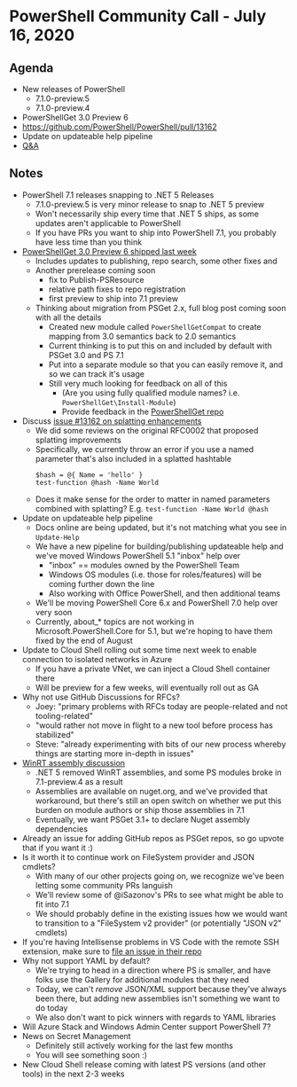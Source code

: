 # PowerShell Community Call - July 16, 2020

## Agenda

* New releases of PowerShell
  * 7.1.0-preview.5
  * 7.1.0-preview.4
* PowerShellGet 3.0 Preview 6
* https://github.com/PowerShell/PowerShell/pull/13162
* Update on updateable help pipeline
* [Q&A](https://github.com/PowerShell/PowerShell-RFC/issues/257)

## Notes

* PowerShell 7.1 releases snapping to .NET 5 Releases
  * 7.1.0-preview.5 is very minor release to snap to .NET 5 preview
  * Won't necessarily ship every time that .NET 5 ships,
    as some updates aren't applicable to PowerShell
  * If you have PRs you want to ship into PowerShell 7.1, you probably have less time than you think
* [PowerShellGet 3.0 Preview 6 shipped last week](https://devblogs.microsoft.com/powershell/powershellget-3-0-preview-6-release/)
  * Includes updates to publishing, repo search, some other fixes and
  * Another prerelease coming soon
    * fix to Publish-PSResource
    * relative path fixes to repo registration
    * first preview to ship into 7.1 preview
  * Thinking about migration from PSGet 2.x, full blog post coming soon with all the details
    * Created new module called `PowerShellGetCompat` to create mapping from 3.0 semantics back to 2.0 semantics
    * Current thinking is to put this on and included by default with PSGet 3.0 and PS 7.1
    * Put into a separate module so that you can easily remove it, and so we can track it's usage
    * Still very much looking for feedback on all of this
      * (Are you using fully qualified module names? i.e. `PowerShellGet\Install-Module`)
      * Provide feedback in the [PowerShellGet repo](https://github.com/powershell/powershellget)
* Discuss [issue #13162 on splatting enhancements](https://github.com/PowerShell/PowerShell/pull/13162)
  * We did some reviews on the original RFC0002 that proposed splatting improvements
  * Specifically, we currently throw an error if you use a named parameter that's also included in a splatted hashtable
    ```
    $hash = @{ Name = 'hello' }
    test-function @hash -Name World
    ```
   * Does it make sense for the order to matter in named parameters combined with splatting?
     E.g. `test-function -Name World @hash`
* Update on updateable help pipeline
  * Docs online are being updated, but it's not matching what you see in `Update-Help`
  * We have a new pipeline for building/publishing updateable help and we've moved Windows PowerShell 5.1 "inbox" help over
    * "inbox" == modules owned by the PowerShell Team
    * Windows OS modules (i.e. those for roles/features) will be coming further down the line
    * Also working with Office PowerShell, and then additional teams
  * We'll be moving PowerShell Core 6.x and PowerShell 7.0 help over very soon
  * Currently, about_* topics are not working in Microsoft.PowerShell.Core for 5.1,
    but we're hoping to have them fixed by the end of August
* Update to Cloud Shell rolling out some time next week to enable connection to isolated networks in Azure
  * If you have a private VNet, we can inject a Cloud Shell container there
  * Will be preview for a few weeks, will eventually roll out as GA
* Why not use GitHub Discussions for RFCs?
  * Joey: "primary problems with RFCs today are people-related and not tooling-related"
  * "would rather not move in flight to a new tool before process has stabilized"
  * Steve: "already experimenting with bits of our new process whereby things are starting more in-depth in issues"
* [WinRT assembly discussion](https://github.com/PowerShell/PowerShell/issues/13042)
  * .NET 5 removed WinRT assemblies, and some PS modules broke in 7.1-preview.4 as a result
  * Assemblies are available on nuget.org, and we've provided that workaround,
    but there's still an open switch on whether we put this burden on module authors or ship those assemblies in 7.1
  * Eventually, we want PSGet 3.1+ to declare Nuget assembly dependencies
* Already an issue for adding GitHub repos as PSGet repos, so go upvote that if you want it :)
* Is it worth it to continue work on FileSystem provider and JSON cmdlets?
  * With many of our other projects going on, we recognize we've been letting some community PRs languish
  * We'll review some of @iSazonov's PRs to see what might be able to fit into 7.1
  * We should probably define in the existing issues how we would want to transition to a "FileSystem v2 provider" (or potentially "JSON v2" cmdlets)
* If you're having Intellisense problems in VS Code with the remote SSH extension,
  make sure to [file an issue in their repo](https://github.com/Microsoft/vscode-remote-release)
* Why not support YAML by default?
  * We're trying to head in a direction where PS is smaller,
    and have folks use the Gallery for additional modules that they need
  * Today, we can't *remove* JSON/XML support because they've always been there,
    but adding new assemblies isn't something we want to do today
  * We also don't want to pick winners with regards to YAML libraries
* Will Azure Stack and Windows Admin Center support PowerShell 7?
* News on Secret Management
  * Definitely still actively working for the last few months
  * You will see something soon :)
* New Cloud Shell release coming with latest PS versions (and other tools) in the next 2-3 weeks